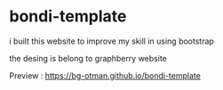 # bondi-template

i built this website to improve my skill in using bootstrap

the desing is belong to graphberry website

Preview : https://bg-otman.github.io/bondi-template
